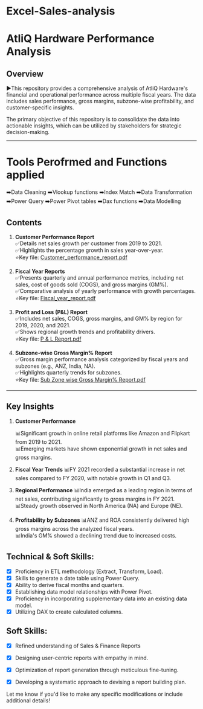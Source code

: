 # Excel-Sales-analysis


# AtliQ Hardware Performance Analysis

## Overview

▶️This repository provides a comprehensive analysis of AtliQ Hardware's financial and operational performance across multiple fiscal years. The data includes sales performance, gross margins, subzone-wise profitability, and customer-specific insights.

The primary objective of this repository is to consolidate the data into actionable insights, which can be utilized by stakeholders for strategic decision-making.

---

# Tools Perofrmed and Functions applied
  ➡️Data Cleaning
  ➡️Vlookup functions
  ➡️Index Match
  ➡️Data Transformation
  ➡️Power Query
  ➡️Power Pivot tables
  ➡️Dax functions 
  ➡️Data Modelling

## Contents

1. **Customer Performance Report**  
   ✅Details net sales growth per customer from 2019 to 2021.  
   ✅Highlights the percentage growth in sales year-over-year.  
   ⭐Key file: [Customer_performance_report.pdf](./Customer_performance_report.pdf)

2. **Fiscal Year Reports**  
   ✅Presents quarterly and annual performance metrics, including net sales, cost of goods sold (COGS), and gross margins (GM%).  
   ✅Comparative analysis of yearly performance with growth percentages.  
   ⭐Key file: [Fiscal_year_report.pdf](./Fiscal_year_report.pdf)

3. **Profit and Loss (P&L) Report**  
   ✅Includes net sales, COGS, gross margins, and GM% by region for 2019, 2020, and 2021.  
   ✅Shows regional growth trends and profitability drivers.  
   ⭐Key file: [P & L Report.pdf](./P%20&%20L%20Report.pdf)

4. **Subzone-wise Gross Margin% Report**  
   ✅Gross margin performance analysis categorized by fiscal years and subzones (e.g., ANZ, India, NA).  
   ✅Highlights quarterly trends for subzones.  
   ⭐Key file: [Sub Zone wise Gross Margin% Report.pdf](./Sub%20Zone%20wise%20Gross%20Margin%25%20Report.pdf)

---

## Key Insights

1. **Customer Performance**
   
   📊Significant growth in online retail platforms like Amazon and Flipkart from 2019 to 2021.  
   📊Emerging markets have shown exponential growth in net sales and gross margins.

3. **Fiscal Year Trends**
   📊FY 2021 recorded a substantial increase in net sales compared to FY 2020, with notable growth in Q1 and Q3.

4. **Regional Performance**
   📊India emerged as a leading region in terms of net sales, contributing significantly to gross margins in FY 2021.  
   📊Steady growth observed in North America (NA) and Europe (NE).

5. **Profitability by Subzones**
   📊ANZ and ROA consistently delivered high gross margins across the analyzed fiscal years.  
   📊India's GM% showed a declining trend due to increased costs.
  
## Technical & Soft Skills:
- [x]	Proficiency in ETL methodology (Extract, Transform, Load).
- [x]	Skills to generate a date table using Power Query.
- [x]	Ability to derive fiscal months and quarters.
- [x]	Establishing data model relationships with Power Pivot.
- [x]	Proficiency in incorporating supplementary data into an existing data model.
- [x]	Utilizing DAX to create calculated columns.

## Soft Skills:
- [x]	Refined understanding of Sales & Finance Reports
- [x]	Designing user-centric reports with empathy in mind.
- [x]	Optimization of report generation through meticulous fine-tuning.
- [x]	Developing a systematic approach to devising a report building plan.



Let me know if you'd like to make any specific modifications or include additional details!
